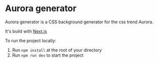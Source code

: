 # Aurora generator

Aurora generator is a CSS background generator for the css trend Aurora.

It's build with [Next.js](https://nextjs.org/)

To run the project locally:

1. Run ```npm install``` at the root of your directory
2. Run ```npm run dev``` to start the project
